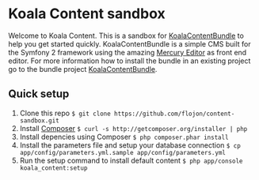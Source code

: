 # Koala Content sandbox

Welcome to Koala Content. This is a sandbox for [KoalaContentBundle][2] to help you get started quickly.
KoalaContentBundle is a simple CMS built for the Symfony 2 framework using the amazing [Mercury Editor][1] as front end editor.
For more information how to install the bundle in an existing project go to the bundle project [KoalaContentBundle][2].

## Quick setup
1. Clone this repo `$ git clone https://github.com/flojon/content-sandbox.git`
2. Install [Composer][3] `$ curl -s http://getcomposer.org/installer | php`
3. Install depencies using Composer `$ php composer.phar install`
4. Install the parameters file and setup your database connection `$ cp app/config/parameters.yml.sample app/config/parameters.yml`
5. Run the setup command to install default content `$ php app/console koala_content:setup`

[1]: http://jejacks0n.github.com/mercury/ "Mercury Editor"
[2]: https://github.com/flojon/KoalaContentBundle "KoalaContentBundle"
[3]: http://getcomposer.org/ "Composer - Dependency manager for PHP"
